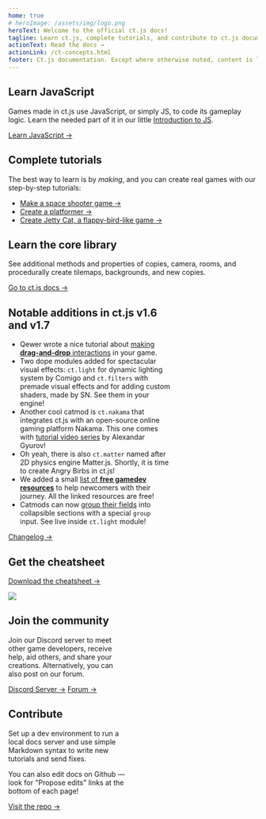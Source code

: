 ```yaml
---
home: true
# heroImage: /assets/img/logo.png
heroText: Welcome to the official ct.js docs!
tagline: Learn ct.js, complete tutorials, and contribute to ct.js documentation
actionText: Read the docs →
actionLink: /ct-concepts.html
footer: Ct.js documentation. Except where otherwise noted, content is licensed under a Creative Commons Attribution 4.0 International License.
---
```


<div class="features">
    <div class="feature">
        <h2>Learn JavaScript</h2>
        <p>Games made in ct.js use JavaScript, or simply JS, to code its gameplay logic. Learn the needed part of it in our little <a href="/jsintro_pt1.html">Introduction to JS</a>.</p>
        <a href="/jsintro_pt1.html" class="button">Learn JavaScript →</a>
    </div>
    <div class="feature">
        <h2>Complete tutorials</h2>
        <p>The best way to learn is by <i>making</i>, and you can create real games with our step-by-step tutorials:</p>
        <ul>
            <li><a href="/tut-making-shooter.html">Make a space shooter game →</a></li>
            <li><a href="/tut-making-platformer.html">Create a platformer →</a></li>
            <li><a href="/tut-making-jettycat.html">Create Jetty Cat, a flappy-bird-like game →</a></li>
        </ul>
    </div>
    <div class="feature">
        <h2>Learn the core library</h2>
        <p>See additional methods and properties of copies, camera, rooms, and procedurally create tilemaps, backgrounds, and new copies.</p>
        <a href="/ct-concepts.html" class="button">Go to ct.js docs →</a>
    </div>
    <div class="feature" style="flex-basis: 65%; max-width: 65%;">
        <h2>Notable additions in ct.js v1.6 and v1.7</h2>
        <ul>
            <li>Qewer wrote a nice tutorial about <a href="/dragging-copies.html">making <b>drag-and-drop</b> interactions</a> in your game.</li>
            <li>Two dope modules added for spectacular visual effects: <code>ct.light</code> for dynamic lighting system by Comigo and <code>ct.filters</code> with premade visual effects and for adding custom shaders, made by SN. See them in your engine!</li>
            <li>Another cool catmod is <code>ct.nakama</code> that integrates ct.js with an open-source online gaming platform Nakama. This one comes with <a href="https://www.youtube.com/watch?v=Glo9t3TV1vg&list=PLOoNs4RDYDKDtF5LO-LwuJiRD6m81rI8e">tutorial video series</a> by Alexandar Gyurov!</li>
            <li>Oh yeah, there is also <code>ct.matter</code> named after 2D physics engine Matter.js. Shortly, it is time to create Angry Birbs in ct.js!</li>
            <li>We added a small <a href="/gamedev-resources.html">list of <b>free gamedev resources</b></a> to help newcomers with their journey. All the linked resources are free!</li>
            <li>Catmods can now <a href="/modding-fields-declaration.html#field-groups-new-in-v1-6-0">group their fields</a> into collapsible sections with a special <code>group</code> input. See live inside <code>ct.light</code> module!</li>
        </ul>
        <a href="https://ctjs.rocks/changelog/" target="_blank">Changelog →</a>
    </div>
    <div class="feature">
        <h2>Get the cheatsheet</h2>
        <a class="button" target="_blank" href="https://comigo.itch.io/ct-cheat-sheet">Download the cheatsheet →</a>
        <p></p>
        <img src="/assets/img/CheatsheetThumbnail.png">
    </div>
    <div class="feature"  style="flex-basis: 47.5%; max-width: 47.5%;">
        <h2>Join the community</h2>
        <p>Join our Discord server to meet other game developers, receive help, aid others, and share your creations. Alternatively, you can also post on our forum.</p>
        <a class="button" target="_blank" href="https://discord.gg/CggbPkb">Discord Server →</a>
        <a class="button" target="_blank" href="https://comigo.itch.io/ct/community">Forum →</a>
    </div>
    <div class="feature"  style="flex-basis: 47.5%; max-width: 47.5%;">
        <h2>Contribute</h2>
        <p>Set up a dev environment to run a local docs server and use simple Markdown syntax to write new tutorials and send fixes.</p>
        <p>You can also edit docs on Github — look for "Propose edits" links at the bottom of each page!</p>
        <a class="button" target="_blank" href="https://github.com/ct-js/docs.ctjs.rocks">Visit the repo →</a>
    </div>
</div>
